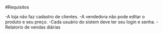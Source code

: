 #Requisitos

-A loja não faz cadastro de clientes.
-A vendedora não pode editar o produto e seu preço.
-Cada usuário do sistem deve ter seu login e senha.
-Relatorio de vendas diárias
